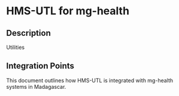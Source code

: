 # HMS-UTL for mg-health

## Description

Utilities

## Integration Points

This document outlines how HMS-UTL is integrated with mg-health systems in Madagascar.
